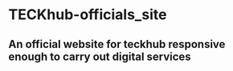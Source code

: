# TECKhub-officials_site
## An official website for teckhub responsive enough to carry out digital services